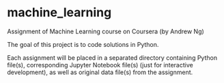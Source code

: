 # machine_learning
Assignment of Machine Learning course on Coursera (by Andrew Ng)

The goal of this project is to code solutions in Python.

Each assignment will be placed in a separated directory containing Python file(s), corresponding Jupyter Notebook file(s) (just for interactive development), as well as original data file(s) from the assignment.
